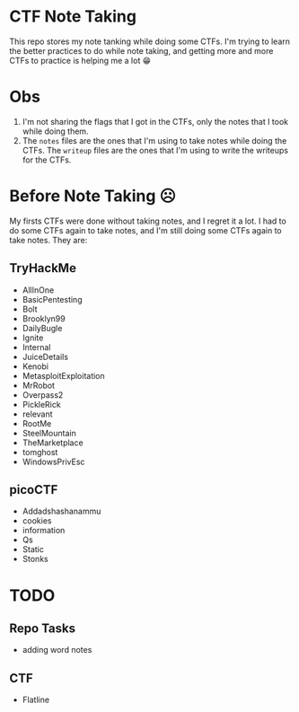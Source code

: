 # CTF Note Taking
This repo stores my note tanking while doing some CTFs. I'm trying to learn the better practices to do while note taking, and getting more and more CTFs to practice is helping me a lot 😁

# Obs
1. I'm not sharing the flags that I got in the CTFs, only the notes that I took while doing them. 
2. The `notes` files are the ones that I'm using to take notes while doing the CTFs. The `writeup` files are the ones that I'm using to write the writeups for the CTFs.

# Before Note Taking ☹
My firsts CTFs were done without taking notes, and I regret it a lot. I had to do some CTFs again to take notes, and I'm still doing some CTFs again to take notes. They are:

## TryHackMe
- AllInOne
- BasicPentesting
- Bolt
- Brooklyn99
- DailyBugle
- Ignite
- Internal
- JuiceDetails
- Kenobi
- MetasploitExploitation
- MrRobot
- Overpass2
- PickleRick
- relevant
- RootMe
- SteelMountain
- TheMarketplace
- tomghost
- WindowsPrivEsc

## picoCTF
- Addadshashanammu
- cookies
- information
- Qs
- Static
- Stonks

# TODO

## Repo Tasks
- adding word notes

## CTF 
- Flatline